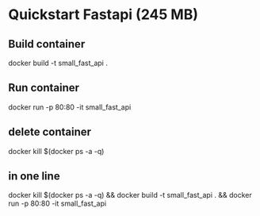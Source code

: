 # Quickstart Fastapi (245 MB)

## Build container
docker build -t small_fast_api . 

## Run container
docker run -p 80:80 -it small_fast_api

## delete container
docker kill $(docker ps -a -q)

## in one line
docker kill $(docker ps -a -q) && docker build -t small_fast_api . && docker run -p 80:80 -it small_fast_api
